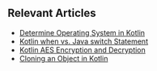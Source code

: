 ## Relevant Articles
- [Determine Operating System in Kotlin](https://www.baeldung.com/kotlin/operating-system-identify)
- [Kotlin when vs. Java switch Statement](https://www.baeldung.com/kotlin/when-vs-java-switch)
- [Kotlin AES Encryption and Decryption](https://www.baeldung.com/kotlin/advanced-encryption-standard)
- [Cloning an Object in Kotlin](https://www.baeldung.com/kotlin/clone-object)
